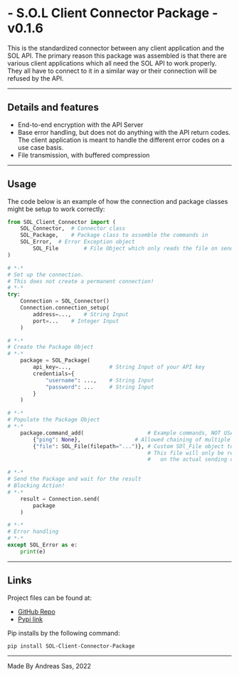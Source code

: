 # - S.O.L Client Connector Package - v0.1.6

This is the standardized connector between any client application and the SOL API.
The primary reason this package was assembled is that there are various client applications which all need the SOL API to work properly.
They all have to connect to it in a similar way or their connection will be refused by the API.

---
## Details and features
- End-to-end encryption with the API Server
- Base error handling, but does not do anything with the API return codes.
The client application is meant to handle the different error codes on a use case basis.
- File transmission, with buffered compression


---
## Usage
The code below is an example of how the connection and package classes might be setup to work correctly:
```python
from SOL_Client_Connector import (
	SOL_Connector,	# Connector class
	SOL_Package, 	# Package class to assemble the commands in
	SOL_Error,	# Error Exception object
        SOL_File        # File Object which only reads the file on send of the whole package 
)

# *-*
# Set up the connection. 
# This does not create a permanent connection!
# *-*
try: 
    Connection = SOL_Connector()  
    Connection.connection_setup(  
        address=...,	# String Input  
        port=...  	# Integer Input
    )

# *-*
# Create the Package Object
# *-*
    package = SOL_Package(  
        api_key=...,  			# String Input of your API key
        credentials={
            "username": ...,	# String Input
            "password": ...		# String Input
        }  
    )  

# *-*
# Populate the Package Object
# *-*
    package.command_add(                    # Example commands, NOT USABLE COMMANDS
        {"ping": None},		            # Allowed chaining of multiple commands after each other.
        {"file": SOL_File(filepath="...")}, # Custom SOl_File object to correctly insert files into a command.
                                            # This file will only be read and decoded to transmittable bytes
                                            #   on the actual sending of the package.

# *-*
# Send the Package and wait for the result
# Blocking Action!
# *-*
    result = Connection.send(  
        package  
    )

# *-*
# Error handling
# *-*
except SOL_Error as e:
    print(e)

```

---
## Links
Project files can be found at:
- [GitHub Repo](https://github.com/DirectiveAthena/S.O.L-Client-Package) 
- [Pypi link](https://pypi.org/project/SOL-Client-Connector-Package/)

Pip installs by the following command: 
```
pip install SOL-Client-Connector-Package
``` 

---
Made By Andreas Sas, 2022